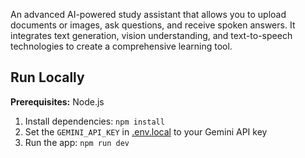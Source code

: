 
<p> An advanced AI-powered study assistant that allows you to upload documents or images, ask questions, and receive spoken answers. It integrates text generation, vision understanding, and text-to-speech technologies to create a comprehensive learning tool.</p>




## Run Locally

**Prerequisites:**  Node.js


1. Install dependencies:
   `npm install`
2. Set the `GEMINI_API_KEY` in [.env.local](.env.local) to your Gemini API key
3. Run the app:
   `npm run dev`

